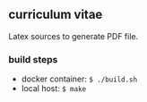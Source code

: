 ## curriculum vitae

Latex sources to generate PDF file.

### build steps

- docker container: `$ ./build.sh`
- local host: `$ make`
